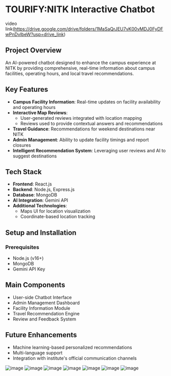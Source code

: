 # TOURIFY:NITK Interactive Chatbot

video link(https://drive.google.com/drive/folders/1MaSaQrJEU7vK00vMDJ0FyDFwPnDvlbeW?usp=drive_link)

## Project Overview
An AI-powered chatbot designed to enhance the campus experience at NITK by providing comprehensive, real-time information about campus facilities, operating hours, and local travel recommendations.

## Key Features
- **Campus Facility Information**: Real-time updates on facility availability and operating hours
- **Interactive Map Reviews**: 
  - User-generated reviews integrated with location mapping
  - Reviews used to provide contextual answers and recommendations
- **Travel Guidance**: Recommendations for weekend destinations near NITK
- **Admin Management**: Ability to update facility timings and report closures
- **Intelligent Recommendation System**: Leveraging user reviews and AI to suggest destinations

## Tech Stack
- **Frontend**: React.js
- **Backend**: Node.js, Express.js
- **Database**: MongoDB
- **AI Integration**: Gemini API
- **Additional Technologies**: 
  - Maps UI for location visualization
  - Coordinate-based location tracking

## Setup and Installation

### Prerequisites
- Node.js (v16+)
- MongoDB
- Gemini API Key

## Main Components
- User-side Chatbot Interface
- Admin Management Dashboard
- Facility Information Module
- Travel Recommendation Engine
- Review and Feedback System

## Future Enhancements
- Machine learning-based personalized recommendations
- Multi-language support
- Integration with institute's official communication channels

![image](https://github.com/user-attachments/assets/cd23c800-6083-45cd-ab6e-cb5a2d0ce352)
![image](https://github.com/user-attachments/assets/dfd04e68-2aaf-4b30-a8cc-04a9d2070b42)
![image](https://github.com/user-attachments/assets/17032840-7a7f-4a86-8cda-b4c37165051e)
![image](https://github.com/user-attachments/assets/e7fff503-2119-41b8-b643-9c83ade0cd10)
![image](https://github.com/user-attachments/assets/623e4222-f1bd-49c0-9a16-3bfc8491464b)
![image](https://github.com/user-attachments/assets/6625430a-30f6-4c4d-9364-7cc1c6aaf794)
![image](https://github.com/user-attachments/assets/39bfac20-76ba-4b90-a19d-fcc394e45982)







